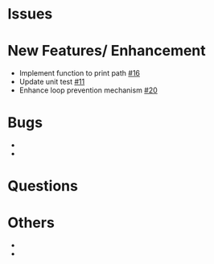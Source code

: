 # **Issues**

# New Features/ Enhancement
- Implement function to print path [#16](https://github.com/tranlyvu/wiki-link/issues/16)
- Update unit test [#11](https://github.com/tranlyvu/wiki-link/issues/11)
- Enhance loop prevention mechanism [#20](https://github.com/tranlyvu/wiki-link/issues/20)

# Bugs
-
-

# Questions


# Others
-
-